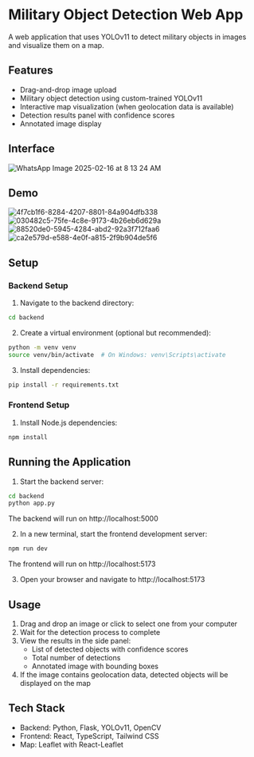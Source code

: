 # Military Object Detection Web App

A web application that uses YOLOv11 to detect military objects in images and visualize them on a map.

## Features

- Drag-and-drop image upload
- Military object detection using custom-trained YOLOv11
- Interactive map visualization (when geolocation data is available)
- Detection results panel with confidence scores
- Annotated image display
## Interface 
![WhatsApp Image 2025-02-16 at 8 13 24 AM](https://github.com/user-attachments/assets/9564e255-afb5-4c1b-87d3-5bbc82e29159)
## Demo
![4f7cb1f6-8284-4207-8801-84a904dfb338](https://github.com/user-attachments/assets/9a9f74de-e7c5-4d65-9019-a130a1708e99)
![030482c5-75fe-4c8e-9173-4b26eb6d629a](https://github.com/user-attachments/assets/ef083c63-7f00-4982-a75e-ccf8a5a58255)
![88520de0-5945-4284-abd2-92a3f712faa6](https://github.com/user-attachments/assets/46e2fc01-fa91-43ce-8b1b-989caa435d48)
![ca2e579d-e588-4e0f-a815-2f9b904de5f6](https://github.com/user-attachments/assets/91948314-3208-4409-940e-16aa48e6e7c5)



## Setup

### Backend Setup

1. Navigate to the backend directory:
```bash
cd backend
```

2. Create a virtual environment (optional but recommended):
```bash
python -m venv venv
source venv/bin/activate  # On Windows: venv\Scripts\activate
```

3. Install dependencies:
```bash
pip install -r requirements.txt
```

### Frontend Setup

1. Install Node.js dependencies:
```bash
npm install
```

## Running the Application

1. Start the backend server:
```bash
cd backend
python app.py
```
The backend will run on http://localhost:5000

2. In a new terminal, start the frontend development server:
```bash
npm run dev
```
The frontend will run on http://localhost:5173

3. Open your browser and navigate to http://localhost:5173

## Usage

1. Drag and drop an image or click to select one from your computer
2. Wait for the detection process to complete
3. View the results in the side panel:
   - List of detected objects with confidence scores
   - Total number of detections
   - Annotated image with bounding boxes
4. If the image contains geolocation data, detected objects will be displayed on the map

## Tech Stack

- Backend: Python, Flask, YOLOv11, OpenCV
- Frontend: React, TypeScript, Tailwind CSS
- Map: Leaflet with React-Leaflet
